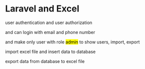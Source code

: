 <h1>Laravel and Excel</h1>
<p>user authentication and user authorization</p>
<p>and can login with email and phone number</p>
<p>and make only user with role <mark>admin</mark> to show users, import, export</p>
<p>import excel file and insert data to database</p>
<p>export data from database to excel file</p>